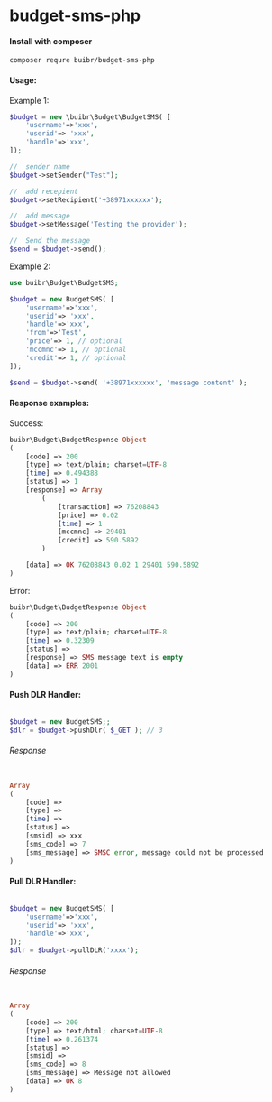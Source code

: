 # budget-sms-php

<h4>Install with composer</h4>

```terminal
composer requre buibr/budget-sms-php
```

<h4>Usage:</h4> 

Example 1:
```php
$budget = new \buibr\Budget\BudgetSMS( [
    'username'=>'xxx',
    'userid'=> 'xxx',
    'handle'=>'xxx',
]);

//  sender name
$budget->setSender("Test");

//  add recepient
$budget->setRecipient('+38971xxxxxx');

//  add message
$budget->setMessage('Testing the provider');

//  Send the message 
$send = $budget->send();

```

Example 2:
```php
use buibr\Budget\BudgetSMS;

$budget = new BudgetSMS( [
    'username'=>'xxx',
    'userid'=> 'xxx',
    'handle'=>'xxx',
    'from'=>'Test',
    'price'=> 1, // optional
    'mccmnc'=> 1, // optional
    'credit'=> 1, // optional
]);

$send = $budget->send( '+38971xxxxxx', 'message content' );

```


<h4>Response examples:</h4> 

Success:

```php
buibr\Budget\BudgetResponse Object
(
    [code] => 200
    [type] => text/plain; charset=UTF-8
    [time] => 0.494388
    [status] => 1
    [response] => Array
        (
            [transaction] => 76208843
            [price] => 0.02
            [time] => 1
            [mccmnc] => 29401
            [credit] => 590.5892
        )

    [data] => OK 76208843 0.02 1 29401 590.5892
)
```

Error:


```php
buibr\Budget\BudgetResponse Object
(
    [code] => 200
    [type] => text/plain; charset=UTF-8
    [time] => 0.32309
    [status] => 
    [response] => SMS message text is empty
    [data] => ERR 2001
)
```




<h4>Push DLR Handler:</h4> 

```php

$budget = new BudgetSMS;;
$dlr = $budget->pushDlr( $_GET ); // 3

```

<h6>Response</h6>

```php

Array
(
    [code] => 
    [type] => 
    [time] => 
    [status] => 
    [smsid] => xxx
    [sms_code] => 7
    [sms_message] => SMSC error, message could not be processed
)
```



<h4>Pull DLR Handler:</h4> 

```php

$budget = new BudgetSMS( [
    'username'=>'xxx',
    'userid'=> 'xxx',
    'handle'=>'xxx',
]);
$dlr = $budget->pullDLR('xxxx');
```

<h6>Response</h6>

```php

Array
(
    [code] => 200
    [type] => text/html; charset=UTF-8
    [time] => 0.261374
    [status] => 
    [smsid] => 
    [sms_code] => 8
    [sms_message] => Message not allowed
    [data] => OK 8
)
```